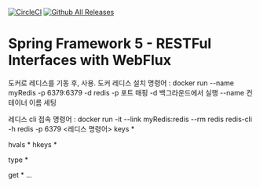 [![CircleCI](https://circleci.com/gh/springframeworkguru/spring5-webflux-rest/tree/master.svg?style=svg)](https://circleci.com/gh/springframeworkguru/spring5-webflux-rest/tree/master)
[![Github All Releases](https://img.shields.io/github/downloads/springframeworkguru/spring5-webflux-res/total.svg)](https://github.com/springframeworkguru/spring5-webflux-rest/archive/master.zip)
# Spring Framework 5 - RESTFul Interfaces with WebFlux

도커로 레디스를 기동 후, 사용.
도커 레디스 설치 명령어 : docker run --name myRedis -p 6379:6379 -d redis 
-p 포트 매핑
-d 백그라운드에서 실행
--name 컨테이너 이름 세팅

레디스 cli 접속 명령어 : docker run -it --link myRedis:redis --rm redis redis-cli -h redis -p 6379
<레디스 명령어>
keys *

hvals *
hkeys *

type *

get *
...

